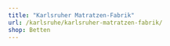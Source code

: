 ```yaml
---
title: "Karlsruher Matratzen-Fabrik"
url: /karlsruhe/karlsruher-matratzen-fabrik/
shop: Betten
---
```

